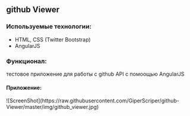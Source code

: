 <h2>github Viewer</h2>

<h3>Используемые технологии:</h3>
<ul>
	<li>HTML, CSS (Twitter Bootstrap)</li>
	<li>AngularJS</li>
</ul>

<h3>Функционал:</h3>
<p>тестовое приложение для работы с github API с помоощью AngularJS</p>

<h4>Приложение:</h4>
![ScreenShot](https://raw.githubusercontent.com/GiperScriper/github-Viewer/master/img/github_viewer.jpg)
